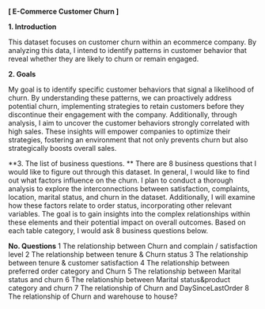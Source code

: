 **[ E-Commerce Customer Churn ]**


**1.	Introduction**

This dataset focuses on customer churn within an ecommerce company. By analyzing this data, I intend to identify patterns in customer behavior that reveal whether they are likely to churn or remain engaged.

**2.	Goals**

My goal is to identify specific customer behaviors that signal a likelihood of churn. By understanding these patterns, we can proactively address potential churn, implementing strategies to retain customers before they discontinue their engagement with the company.
Additionally, through analysis, I aim to uncover the customer behaviors strongly correlated with high sales. These insights will empower companies to optimize their strategies, fostering an environment that not only prevents churn but also strategically boosts overall sales.

**3.	The list of business questions. **
There are 8 business questions that I would like to figure out through this dataset.
In general, I would like to find out what factors influence on the churn.
I plan to conduct a thorough analysis to explore the interconnections between 
satisfaction, complaints, location, marital status, and churn in the dataset. Additionally, I 
will examine how these factors relate to order status, incorporating other relevant 
variables. The goal is to gain insights into the complex relationships within these 
elements and their potential impact on overall outcomes.
Based on each table category, I would ask 8 business questions below.
 
**No.	Questions**
1	The relationship between Churn and complain / satisfaction level
2	The relationship between tenure & Churn status
3	The relationship between tenure & customer satisfaction
4	The relationship between preferred order category and Churn
5	The relationship between Marital status and churn
6	The relationship between Marital status&product category and churn
7	The relationship of Churn and DaySinceLastOrder
8	The relationship of Churn and warehouse to house?
